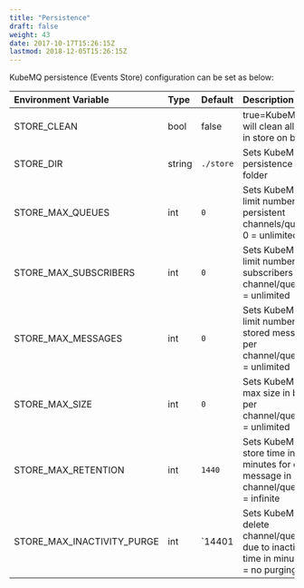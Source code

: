 ```yaml
---
title: "Persistence"
draft: false
weight: 43
date: 2017-10-17T15:26:15Z
lastmod: 2018-12-05T15:26:15Z
---
```

KubeMQ persistence (Events Store) configuration can be set as below:

| Environment Variable       | Type   | Default   | Description                                                                           |
|:---------------------------|:-------|:----------|:--------------------------------------------------------------------------------------|
| STORE_CLEAN                | bool   | false     | true=KubeMQ will clean all files in store on boot                                     |
| STORE_DIR                  | string | `./store` | Sets KubeMQ persistence folder                                                        |
| STORE_MAX_QUEUES           | int    | `0`       | Sets KubeMQ limit number of persistent channels/queues, 0 = unlimited                 |
| STORE_MAX_SUBSCRIBERS      | int    | `0`       | Sets KubeMQ limit number of subscribers per channel/queue, 0 = unlimited              |
| STORE_MAX_MESSAGES         | int    | `0`       | Sets KubeMQ limit number of stored messages per channel/queue, 0 = unlimited          |
| STORE_MAX_SIZE             | int    | `0`       | Sets KubeMQ max size in bytes per channel/queue, 0 = unlimited                        |
| STORE_MAX_RETENTION        | int    | `1440`    | Sets KubeMQ store time in minutes for each message in per channel/queue, 0 = infinite |
| STORE_MAX_INACTIVITY_PURGE | int    | `14401    | Sets KubeMQ delete channel/queue due to inactivity time in minutes, 0 = no purging    |

